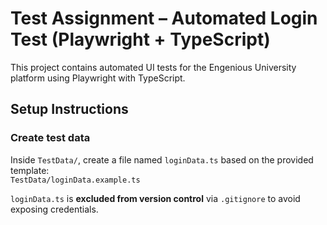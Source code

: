 # Test Assignment – Automated Login Test (Playwright + TypeScript)

This project contains automated UI tests for the Engenious University platform using Playwright with TypeScript.

##  Setup Instructions

### Create test data

Inside `TestData/`, create a file named `loginData.ts` based on the provided template:  
`TestData/loginData.example.ts`

`loginData.ts` is **excluded from version control** via `.gitignore` to avoid exposing credentials.
